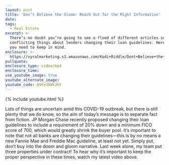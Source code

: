 ```yaml
---
layout: post
title: 'Don’t Believe the Gloom: Reach Out for the Right Information'
date:
tags:
  - Real Estate
excerpt: >-
  There’s no doubt you’re going to see a flood of different articles saying
  conflicting things about lenders changing their loan guidelines. Here’s what
  you need to keep in mind.
enclosure: >-
  https://vyralmarketing.s3.amazonaws.com/Kodi+Riddle/Dont+Believe+the+Gloom-+Reach+Out+for+the+Right+Information.mp4
pullquote:
enclosure_type: video/mp4
enclosure_time:
use_youtube_image: true
youtube_alternate_image:
youtube_code: Q9te38WkJKY
---
```


{% include youtube.html %}

Lots of things are uncertain amid this COVID-19 outbreak, but there is still plenty that we do know, so the aim of today’s message is to separate fact from fiction. JP Morgan Chase recently proposed changing their loan guidelines to include a requirement of 20% down and a minimum FICO score of 700, which would greatly shrink the buyer pool. It’s important to note that not all banks are changing their guidelines—this is by no means a new Fannie Mae and Freddie Mac guideline, at least not yet. Simply put, don’t buy into the doom and gloom narrative. Last week alone, my team put three properties under contract\! To hear why it’s important to keep the proper perspective in these times, watch my latest video above.